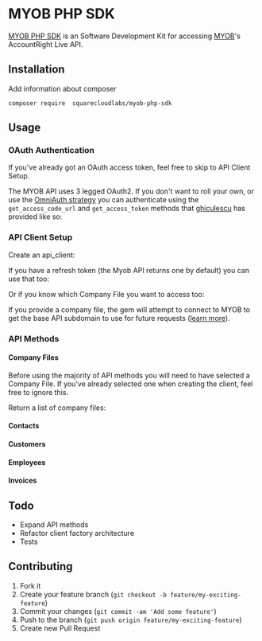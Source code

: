 # MYOB PHP SDK

[MYOB PHP SDK](https://github.com/squarecloudlabs/myob-php-sdk) is an Software Development Kit for accessing [MYOB](http://developer.myob.com/api/accountright/v2/)'s  AccountRight Live API.

## Installation

Add information about composer

    composer require  squarecloudlabs/myob-php-sdk

## Usage

### OAuth Authentication

If you've already got an OAuth access token, feel free to skip to API Client Setup.

The MYOB API uses 3 legged OAuth2. If you don't want to roll your own, or use the [OmniAuth strategy](https://github.com/davidlumley/omniauth-myob) you can authenticate using the `get_access_code_url` and `get_access_token` methods that [ghiculescu](https://github.com/ghiculescu) has provided like so:


### API Client Setup

Create an api_client:


If you have a refresh token (the Myob API returns one by default) you can use that too:

Or if you know which Company File you want to access too:


If you provide a company file, the gem will attempt to connect to MYOB to get the base API subdomain to use for future requests ([learn more](http://developer.myob.com/api/accountright/best-practice-guides/hypermedia-and-uris/)).

### API Methods

#### Company Files

Before using the majority of API methods you will need to have selected a Company File. If you've already selected one when creating the client, feel free to ignore this.

Return a list of company files:


####  Contacts

#### Customers

#### Employees

#### Invoices


## Todo

* Expand API methods
* Refactor client factory architecture
* Tests


## Contributing

1. Fork it
2. Create your feature branch (`git checkout -b feature/my-exciting-feature`)
3. Commit your changes (`git commit -am 'Add some feature'`)
4. Push to the branch (`git push origin feature/my-exciting-feature`)
5. Create new Pull Request

